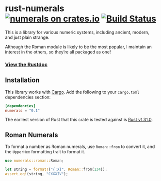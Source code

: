 # rust-numerals [![numerals on crates.io](http://meritbadge.herokuapp.com/numerals)](https://crates.io/crates/numerals) [![Build Status](https://travis-ci.org/ogham/rust-numerals.svg?branch=master)](https://travis-ci.org/ogham/rust-numerals)

This is a library for various numeric systems, including ancient, modern, and just plain strange.

Although the Roman module is likely to be the most popular, I maintain an interest in the others, so they’re all packaged as one!

### [View the Rustdoc](https://docs.rs/numerals)


## Installation

This library works with [Cargo](https://crates.io).
Add the following to your `Cargo.toml` dependencies section:

```toml
[dependencies]
numerals = "0.1"
```

The earliest version of Rust that this crate is tested against is [Rust v1.31.0](https://blog.rust-lang.org/2018/12/06/Rust-1.31-and-rust-2018.html).


## Roman Numerals

To format a number as Roman numerals, use `Roman::from` to convert it, and the `UpperHex` formatting trait to format it.

```rust
use numerals::roman::Roman;

let string = format!("{:X}", Roman::from(134));
assert_eq!(string, "CXXXIV");
```
